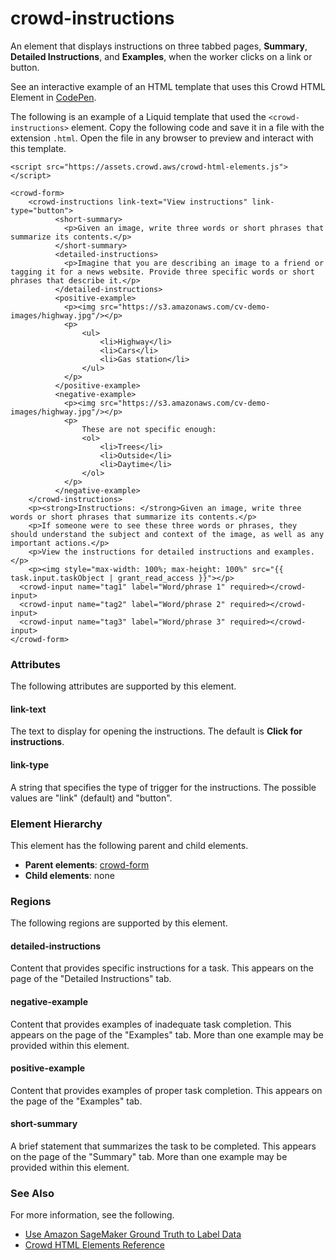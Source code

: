 # crowd\-instructions<a name="sms-ui-template-crowd-instructions"></a>

An element that displays instructions on three tabbed pages, **Summary**, **Detailed Instructions**, and **Examples**, when the worker clicks on a link or button\.

See an interactive example of an HTML template that uses this Crowd HTML Element in [CodePen](https://codepen.io/sagemaker_crowd_html_elements/pen/XWpJwbx)\.

The following is an example of a Liquid template that used the `<crowd-instructions>` element\. Copy the following code and save it in a file with the extension `.html`\. Open the file in any browser to preview and interact with this template\. 

```
<script src="https://assets.crowd.aws/crowd-html-elements.js"></script>

<crowd-form>
  	<crowd-instructions link-text="View instructions" link-type="button">
		  <short-summary>
		    <p>Given an image, write three words or short phrases that summarize its contents.</p>
		  </short-summary>
		  <detailed-instructions>
		    <p>Imagine that you are describing an image to a friend or tagging it for a news website. Provide three specific words or short phrases that describe it.</p>
		  </detailed-instructions>
		  <positive-example>
		    <p><img src="https://s3.amazonaws.com/cv-demo-images/highway.jpg"/></p>
		    <p>
		    	<ul>
		    		<li>Highway</li>
		    		<li>Cars</li>
		    		<li>Gas station</li>
		    	</ul>
		    </p>
		  </positive-example>
		  <negative-example>
		    <p><img src="https://s3.amazonaws.com/cv-demo-images/highway.jpg"/></p>
		    <p>
		    	These are not specific enough:
		    	<ol>
		    		<li>Trees</li>
		    		<li>Outside</li>
		    		<li>Daytime</li>
		    	</ol>
		    </p>
		  </negative-example>
	</crowd-instructions>
    <p><strong>Instructions: </strong>Given an image, write three words or short phrases that summarize its contents.</p>
    <p>If someone were to see these three words or phrases, they should understand the subject and context of the image, as well as any important actions.</p>
	<p>View the instructions for detailed instructions and examples.</p>
	<p><img style="max-width: 100%; max-height: 100%" src="{{ task.input.taskObject | grant_read_access }}"></p>
  <crowd-input name="tag1" label="Word/phrase 1" required></crowd-input>
  <crowd-input name="tag2" label="Word/phrase 2" required></crowd-input>
  <crowd-input name="tag3" label="Word/phrase 3" required></crowd-input>
</crowd-form>
```

### Attributes<a name="instructions-attributes"></a>

The following attributes are supported by this element\.

#### link\-text<a name="instructions-attributes-link-text"></a>

The text to display for opening the instructions\. The default is **Click for instructions**\.

#### link\-type<a name="instructions-attributes-link-type"></a>

A string that specifies the type of trigger for the instructions\. The possible values are "link" \(default\) and "button"\.

### Element Hierarchy<a name="instructions-element-hierarchy"></a>

This element has the following parent and child elements\.
+ **Parent elements**: [crowd\-form](sms-ui-template-crowd-form.md)
+ **Child elements**: none

### Regions<a name="instructions-regions"></a>

The following regions are supported by this element\.

#### detailed\-instructions<a name="instructions-regions-detailed-instructions"></a>

Content that provides specific instructions for a task\. This appears on the page of the "Detailed Instructions" tab\.

#### negative\-example<a name="instructions-regions-negative-examples"></a>

Content that provides examples of inadequate task completion\. This appears on the page of the "Examples" tab\. More than one example may be provided within this element\.

#### positive\-example<a name="instructions-regions-positive-examples"></a>

Content that provides examples of proper task completion\. This appears on the page of the "Examples" tab\.

#### short\-summary<a name="instructions-regions-short-summary"></a>

A brief statement that summarizes the task to be completed\. This appears on the page of the "Summary" tab\. More than one example may be provided within this element\.

### See Also<a name="instructions-see-also"></a>

For more information, see the following\.
+ [Use Amazon SageMaker Ground Truth to Label Data](sms.md)
+ [Crowd HTML Elements Reference](sms-ui-template-reference.md)